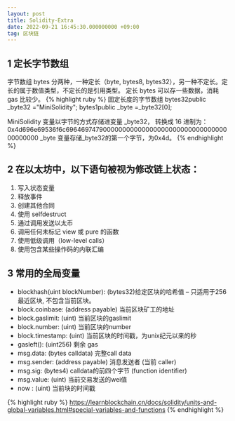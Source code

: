 ```yaml
---
layout: post
title: Solidity-Extra
date: 2022-09-21 16:45:30.000000000 +09:00
tag: 区块链
---
```


## 1 定长字节数组
字节数组 bytes 分两种，一种定长（byte, bytes8, bytes32），另一种不定长。定长的属于数值类型，不定长的是引用类型。
定长 bytes 可以存一些数据，消耗 gas 比较少。
{% highlight ruby %}
固定长度的字节数组
bytes32public _byte32 ="MiniSolidity"; 
bytes1public _byte =_byte32[0]; 

MiniSolidity 变量以字节的方式存储进变量 _byte32，
转换成 16 进制为：0x4d696e69536f6c69646974790000000000000000000000000000000000000000
_byte 变量存储_byte32的第一个字节，为0x4d。
{% endhighlight %}

## 2 在以太坊中，以下语句被视为修改链上状态：
1. 写入状态变量
2. 释放事件
3. 创建其他合同
4. 使用 selfdestruct
5. 通过调用发送以太币
6. 调用任何未标记 view 或 pure 的函数
7. 使用低级调用（low-level calls）
8. 使用包含某些操作码的内联汇编

## 3 常用的全局变量
* blockhash(uint blockNumber): (bytes32)给定区块的哈希值 – 只适用于256最近区块, 不包含当前区块。
* block.coinbase: (address payable) 当前区块矿工的地址
* block.gaslimit: (uint) 当前区块的gaslimit
* block.number: (uint) 当前区块的number
* block.timestamp: (uint) 当前区块的时间戳，为unix纪元以来的秒
* gasleft(): (uint256) 剩余 gas
* msg.data: (bytes calldata) 完整call data
* msg.sender: (address payable) 消息发送者 (当前 caller)
* msg.sig: (bytes4) calldata的前四个字节 (function identifier)
* msg.value: (uint) 当前交易发送的wei值
* now : (uint) 当前块的时间戳

{% highlight ruby %}
https://learnblockchain.cn/docs/solidity/units-and-global-variables.html#special-variables-and-functions
{% endhighlight %}
